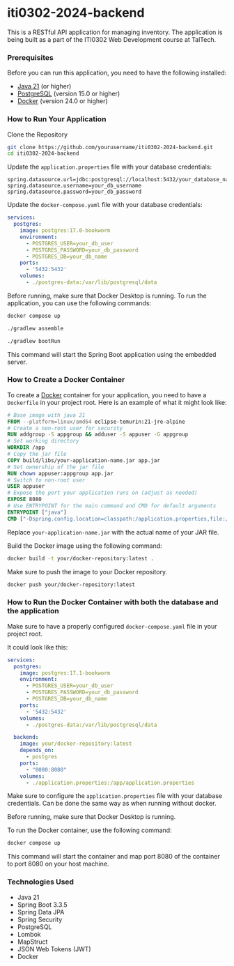 # iti0302-2024-backend
This is a RESTful API application for managing inventory. The application is being built
as a part of the ITI0302 Web Development course at TalTech.

### Prerequisites

Before you can run this application, you need to have the following installed:

*   [Java 21](https://adoptium.net/releases.html?variant=openjdk21&jvmVariant=hotspot) (or higher)
*   [PostgreSQL](https://www.postgresql.org/download/) (version 15.0 or higher)
*   [Docker](https://www.docker.com/products/docker-desktop/) (version 24.0 or higher)

### How to Run Your Application

Clone the Repository

```bash
git clone https://github.com/yourusername/iti0302-2024-backend.git
cd iti0302-2024-backend
```

Update the `application.properties` file with your database credentials:

```
spring.datasource.url=jdbc:postgresql://localhost:5432/your_database_name
spring.datasource.username=your_db_username
spring.datasource.password=your_db_password
```

Update the `docker-compose.yaml` file with your database credentials:

```yaml
services:
  postgres:
    image: postgres:17.0-bookworm
    environment:
      - POSTGRES_USER=your_db_user
      - POSTGRES_PASSWORD=your_db_password
      - POSTGRES_DB=your_db_name
    ports:
      - '5432:5432'
    volumes:
      - ./postgres-data:/var/lib/postgresql/data
```
Before running, make sure that Docker Desktop is running.
To run the application, you can use the following commands:

```bash
docker compose up
```

```bash
./gradlew assemble
```

```bash
./gradlew bootRun
```

This command will start the Spring Boot application using the embedded server.

### How to Create a Docker Container

To create a [Docker](https://www.docker.com/products/docker-desktop/) container for your application, you need to have a `Dockerfile` in your project root. Here is an example of what it might look like:

```dockerfile
# Base image with java 21
FROM --platform=linux/amd64 eclipse-temurin:21-jre-alpine
# Create a non-root user for security
RUN addgroup -S appgroup && adduser -S appuser -G appgroup
# Set working directory
WORKDIR /app
# Copy the jar file
COPY build/libs/your-application-name.jar app.jar
# Set ownership of the jar file
RUN chown appuser:appgroup app.jar
# Switch to non-root user
USER appuser
# Expose the port your application runs on (adjust as needed)
EXPOSE 8080
# Use ENTRYPOINT for the main command and CMD for default arguments
ENTRYPOINT ["java"]
CMD ["-Dspring.config.location=classpath:/application.properties,file:/app/application.properties", "-jar", "app.jar"]

```

Replace `your-application-name.jar` with the actual name of your JAR file.

Build the Docker image using the following command:

```bash
docker build -t your/docker-repository:latest .
```

Make sure to push the image to your Docker repository.
```bash
docker push your/docker-repository:latest
```

### How to Run the Docker Container with both the database and the application

Make sure to have a properly configured `docker-compose.yaml` file in your project root.

It could look like this:

```yaml
services:
  postgres:
    image: postgres:17.1-bookworm
    environment:
      - POSTGRES_USER=your_db_user
      - POSTGRES_PASSWORD=your_db_password
      - POSTGRES_DB=your_db_name
    ports:
      - '5432:5432'
    volumes:
      - ./postgres-data:/var/lib/postgresql/data

  backend:
    image: your/docker-repository:latest
    depends_on:
      - postgres
    ports:
      - "8080:8080"
    volumes:
      - ./application.properties:/app/application.properties

```
Make sure to configure the `application.properties` file with your database credentials.
Can be done the same way as when running without docker.

Before running, make sure that Docker Desktop is running.


To run the Docker container, use the following command:

```bash
docker compose up
```

This command will start the container and map port 8080 of the container to port 8080 on your host machine.

### Technologies Used

* Java 21
* Spring Boot 3.3.5
* Spring Data JPA
* Spring Security
* PostgreSQL
* Lombok
* MapStruct
* JSON Web Tokens (JWT)
* Docker